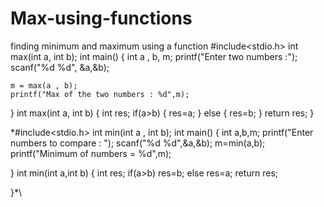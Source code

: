 # Max-using-functions
finding minimum and maximum using a function
#include<stdio.h>
int max(int a, int b);
int main()
{
	int a , b, m;
	printf("Enter two numbers :");
	scanf("%d %d", &a,&b);
	
	m = max(a , b);
	printf("Max of the two numbers : %d",m);
}
int max(int a, int b)
{
	int res;
	if(a>b)
	{
		res=a;
	}
	else
	{
		res=b;
	}
	return res;
}


\*#include<stdio.h>
int min(int a , int b);
int main()
{
	int a,b,m;
	printf("Enter numbers to compare : ");
	scanf("%d %d",&a,&b);
	m=min(a,b);
	printf("Minimum of numbers = %d",m);

}
int min(int a,int b)
{
	int res;
	if(a>b)
	 res=b;
	else
	 res=a;
	return res;  
	
}*\

